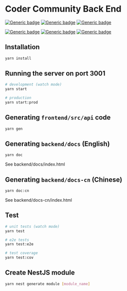 # Coder Community Back End

[![Generic badge](https://img.shields.io/badge/Runtime-Node%20JS-green.svg)](https://nodejs.org/en/)
[![Generic badge](https://img.shields.io/badge/Framework-Express%20JS-blue.svg)](https://expressjs.com/)
[![Generic badge](https://img.shields.io/badge/DB-MongoDB-green.svg)](https://www.mongodb.com/)

[![Generic badge](https://img.shields.io/badge/Language-TS-blue.svg)](https://www.typescriptlang.org/)
[![Generic badge](https://img.shields.io/badge/Architecture-Nest%20JS-red.svg)](https://nestjs.com/)
[![Generic badge](https://img.shields.io/badge/OpenAPI-%203-green.svg)](https://swagger.io/specification/)

## Installation

```bash
yarn install
```

## Running the server on port 3001

```bash
# development (watch mode)
yarn start

# production
yarn start:prod
```

## Generating `frontend/src/api` code

```bash
yarn gen
```

## Generating `backend/docs` (English)

```bash
yarn doc

```

See backend/docs/index.html

## Generating `backend/docs-cn` (Chinese)

```bash
yarn doc:cn
```

See backend/docs-cn/index.html

## Test

```bash
# unit tests (watch mode)
yarn test

# e2e tests
yarn test:e2e

# test coverage
yarn test:cov
```
## Create NestJS module 
```bash
yarn nest generate module [module_name]
```